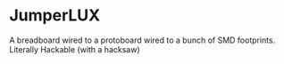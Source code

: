 # JumperLUX
 A breadboard wired to a protoboard wired to a bunch of SMD footprints. Literally Hackable (with a hacksaw)
